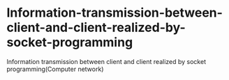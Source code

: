 # Information-transmission-between-client-and-client-realized-by-socket-programming
Information transmission between client and client realized by socket programming(Computer network)
